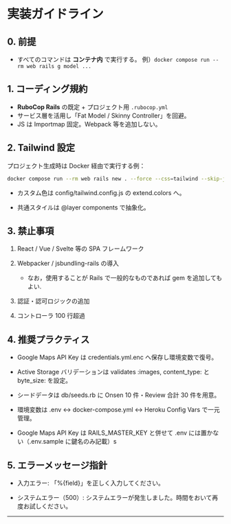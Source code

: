 # 実装ガイドライン

## 0. 前提

- すべてのコマンドは **コンテナ内** で実行する。
  例）`docker compose run --rm web rails g model ...`

## 1. コーディング規約

- **RuboCop Rails** の既定 + プロジェクト用 `.rubocop.yml`
- サービス層を活用し「Fat Model / Skinny Controller」を回避。
- JS は Importmap 固定。Webpack 等を追加しない。

## 2. Tailwind 設定

プロジェクト生成時は Docker 経由で実行する例：

```bash
docker compose run --rm web rails new . --force --css=tailwind --skip-javascript
```

- カスタム色は config/tailwind.config.js の extend.colors へ。

- 共通スタイルは @layer components で抽象化。

## 3. 禁止事項

1.  React / Vue / Svelte 等の SPA フレームワーク

2.  Webpacker / jsbundling-rails の導入

    - なお，使用することが Rails で一般的なものであれば gem を追加してもよい.

3.  認証・認可ロジックの追加

4.  コントローラ 100 行超過

## 4. 推奨プラクティス

- Google Maps API Key は credentials.yml.enc へ保存し環境変数で復号。

- Active Storage バリデーションは validates :images, content_type: と byte_size: を設定。

- シードデータは db/seeds.rb に Onsen 10 件・Review 合計 30 件を用意。
- 環境変数は .env ↔ docker-compose.yml ↔ Heroku Config Vars で一元管理。

- Google Maps API Key は RAILS_MASTER_KEY と併せて .env には置かない（.env.sample に鍵名のみ記載）s

## 5. エラーメッセージ指針

- 入力エラー: 「%{field}」を正しく入力してください。

- システムエラー（500）: システムエラーが発生しました。時間をおいて再度お試しください。

---

